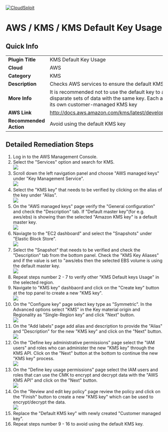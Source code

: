 [![CloudSploit](https://cloudsploit.com/img/logo-new-big-text-100.png "CloudSploit")](https://cloudsploit.com)

# AWS / KMS / KMS Default Key Usage

## Quick Info

| | |
|-|-|
| **Plugin Title** | KMS Default Key Usage |
| **Cloud** | AWS |
| **Category** | KMS |
| **Description** | Checks AWS services to ensure the default KMS key is not being used |
| **More Info** | It is recommended not to use the default key to avoid encrypting disparate sets of data with the same key. Each application should have its own customer-managed KMS key |
| **AWS Link** | http://docs.aws.amazon.com/kms/latest/developerguide/concepts.html |
| **Recommended Action** | Avoid using the default KMS key |

## Detailed Remediation Steps
1. Log in to the AWS Management Console.
2. Select the "Services" option and search for KMS. </br> <img src="/resources/aws/kms/kms-default-key-usage/step2.png"/>
3. Scroll down the left navigation panel and choose "AWS managed keys" under "Key Management Service".</br> <img src="/resources/aws/kms/kms-default-key-usage/step3.png"/>
4. Select the "KMS key" that needs to be verified by clicking on the alias of the key under "Alias".</br> <img src="/resources/aws/kms/kms-default-key-usage/step4.png"/>
5. On the "AWS managed keys" page verify the "General configuration" and check the "Description" tab. If "Default master key"(for e.g. aws/ebs) is showing than the selected "Amazon KMS key" is a default master key.</br> <img src="/resources/aws/kms/kms-default-key-usage/step5.png"/>
6. Naviagte to the "EC2 dashboard" and select the "Snapshots" under "Elastic Block Store".</br> <img src="/resources/aws/kms/kms-default-key-usage/step6.png"/>
7. Select the "Snapshot" that needs to be verified and check the "Description" tab from the bottom panel. Check the "KMS Key Aliases" and if the value is set to "aws/ebs then the selected EBS volume is using the default master key.</br> <img src="/resources/aws/kms/kms-default-key-usage/step7.png"/>
8. Repeat steps number 2 - 7 to verify other "KMS Default keys Usage" in the selected region.</br>
9. Navigate to "KMS key" dashbaord and click on the "Create key" button at the top panel to create a new "KMS key".</br> <img src="/resources/aws/kms/kms-default-key-usage/step9.png"/>
10. On the "Configure key" page select key type as "Symmetric". In the Advanced options select "KMS" in the Key material origin and Regionality as "Single-Region key" and click "Next" button.</br> <img src="/resources/aws/kms/kms-default-key-usage/step10.png"/>
11. On the "Add labels" page add alias and description to provide the "Alias" and "Description" for the new "KMS key" and click on the "Next" button. </br> <img src="/resources/aws/kms/kms-default-key-usage/step11.png"/>
12. On the "Define key administrative permissions" page select the "IAM users" and roles who can administer the new "KMS key" through the KMS API. Click on the "Next" button at the bottom to continue the new "KMS key" process.</br> <img src="/resources/aws/kms/kms-default-key-usage/step12.png"/>
13. On the "Define key usage permissions" page select the IAM users and roles that can use the CMK to encrypt and decrypt data with the "AWS KMS API" and click on the "Next" button.<br> <img src="/resources/aws/kms/kms-default-key-usage/step13.png"/>
14. On the "Review and edit key policy" page review the policy and click on the "Finish" button to create a new "KMS key" which can be used to encrypt/decrypt the data.</br> <img src="/resources/aws/kms/kms-default-key-usage/step14.png"/>
15. Replace the "Default KMS key" with newly created "Customer managed key".</br>
16. Repeat steps number 9 - 16 to avoid using the default KMS key.</br>
